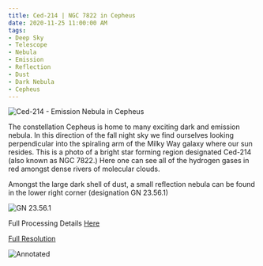 ```yaml
---
title: Ced-214 | NGC 7822 in Cepheus
date: 2020-11-25 11:00:00 AM
tags:
- Deep Sky
- Telescope
- Nebula
- Emission
- Reflection
- Dust
- Dark Nebula
- Cepheus
---
```



![Ced-214 - Emission Nebula in Cepheus](/Deep-Sky/Ced-214/Ced-214.20201124b.web.small.jpg "Ced-214 - Emission Nebula in Cepheus")

The constellation Cepheus is home to many exciting dark and emission nebula. In this direction of the fall night sky we find ourselves looking perpendicular into the spiraling arm of the Milky Way galaxy where our sun resides. This is a photo of a bright star forming region designated Ced-214 (also known as NGC 7822.) Here one can see all of the hydrogen gases in red amongst dense rivers of molecular clouds.

Amongst the large dark shell of dust, a small reflection nebula can be found in the lower right corner (designation GN 23.56.1)

![GN 23.56.1](/Deep-Sky/Ced-214/Ced-214.20201124b.CropToReflection.Annotated.jpg "GN 23.56.1 Reflection Nebula")

Full Processing Details [Here](/Deep-Sky/Ced-214/)

[Full Resolution](/Deep-Sky/Ced-214/Ced-214.20201124b.png)

![Annotated](/Deep-Sky/Ced-214/Ced-214.20201124b.Annotated.small.jpg "Annotated view")